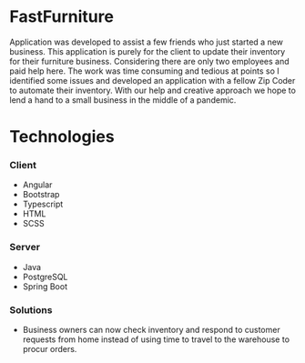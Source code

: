 # FastFurniture
Application was developed to assist a few friends who just started a new business. This application is purely for the client to update their inventory for their furniture business. Considering there are only two employees and paid help here. The work was time consuming and tedious at points so I identified some issues and developed an application with a fellow Zip Coder to automate their inventory. With our help and creative approach we hope to lend a hand to a small business in the middle of a pandemic.

# Technologies
### Client
 * Angular 
 * Bootstrap
 * Typescript
 * HTML
 * SCSS

### Server 
 * Java
 * PostgreSQL
 * Spring Boot 

### Solutions
 * Business owners can now check inventory and respond to customer requests from home instead of using time to travel to the warehouse to procur orders.
